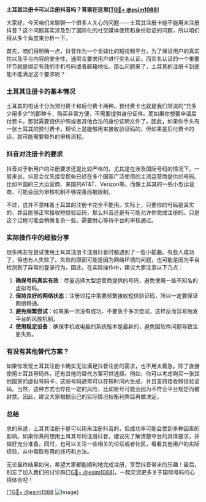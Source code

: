 **土耳其注册卡可以注册抖音吗？答案在这里[[TG💪+ @esim1088](https://t.me/s/esim1088)]**

大家好，今天咱们来聊聊一个很多人关心的问题——土耳其注册卡能不能用来注册抖音？这个问题其实涉及到了国际化的社交媒体使用和身份验证的问题，所以咱们得从多个角度来分析一下。

首先，咱们得明确一点，抖音作为一个全球化的短视频平台，为了保证用户的真实性以及平台内容的安全性，通常会要求用户进行实名认证。而实名认证的一个重要环节就是绑定有效的手机号码或者邮箱地址。那么问题来了，土耳其的注册卡到底能不能满足这个要求呢？

### 土耳其注册卡的基本情况

土耳其的电话卡分为预付费卡和后付费卡两种。预付费卡也就是我们常说的“充多少用多少”的那种卡，购买非常方便，不需要提供身份证件。而如果你想要申请后付费卡，那就需要提供护照或者其他合法的身份证明文件了。因此，如果你手头有一张土耳其的预付费卡，理论上是能够用来接收验证码的，但如果是后付费卡的话，就可能需要额外的审核流程。

### 抖音对注册卡的要求

抖音对于新用户的注册要求还是比较严格的，尤其是在涉及国际号码的情况下。一般来说，抖音会优先接受那些已经在多个国家广泛使用的主流运营商提供的号码。比如中国的三大运营商、美国的AT&T、Verizon等。而像土耳其的一些小型运营商，可能会因为审核机制不够完善而被限制。

不过，这并不意味着土耳其的注册卡完全不能用。实际上，只要你的号码是真实的，并且能够正常接收短信验证码，那么抖音还是有可能允许你完成注册的。只是这个过程可能会稍微复杂一些，需要耐心等待平台的审核通过。

### 实际操作中的经验分享

很多网友在尝试使用土耳其注册卡注册抖音时都遇到了一些小插曲。有些人成功了，但也有人失败了。失败的原因可能是因为网络环境的问题，也可能是因为平台检测到了异常的登录行为。因此，在实际操作中，建议大家注意以下几点：

1. **确保号码真实有效**：尽量选择大型运营商提供的号码，避免使用一些不知名的虚拟号码。
2. **保持良好的网络状态**：注册过程中需要频繁接收短信验证码，所以一定要保证网络畅通。
3. **避免频繁尝试**：如果第一次没有成功，不要急于多次尝试，这样反而容易触发平台的风控机制。
4. **使用稳定设备**：确保手机或电脑的系统版本是最新的，避免因软件问题导致注册失败。

### 有没有其他替代方案？

如果你发现土耳其注册卡确实无法满足抖音注册的需求，也不用太着急。除了直接使用土耳其号码外，还有其他的替代方案可供选择。例如，你可以考虑购买一张其他国家的虚拟号码卡，这些号码通常可以在短时间内生成，并且支持接收短信验证码。当然，这种方式也存在一定的风险，比如账号可能会因为不符合平台规定而被封禁。因此，建议大家根据自己的实际情况权衡利弊后再做决定。

### 总结

总的来说，土耳其注册卡是可以用来注册抖音的，但成功率可能会受到多种因素的影响。如果你真的想用土耳其号码注册抖音，建议先了解清楚平台的具体要求，并做好充分准备。同时，也可以关注一些相关的论坛或者社区，看看其他用户的实际经验，从中吸取有用的技巧和方法。

无论最终结果如何，希望大家都能顺利地完成注册，享受抖音带来的乐趣！最后，别忘了加入我们的讨论群[[TG💪+ @esim1088](https://t.me/s/esim1088)]，一起交流更多关于国际号码的心得体会吧！

[[TG💪+ @esim1088](https://t.me/s/esim1088) ![Image](https://i.postimg.cc/4NQfJmqS/Snipaste-2025-05-13-00-14-12.png)]